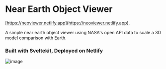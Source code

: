 # Near Earth Object Viewer

[https://neoviewer.netlify.app](https://neoviewer.netlify.app).

A simple near earth object viewer using NASA's open API data to scale a 3D model comparison with Earth.

### Built with Sveltekit, Deployed on Netlify

![image](https://github.com/adrianlimws/neo-nasa-viewer/assets/64565597/88493aa0-7e9e-4002-a53c-dbd130f49ad0)
